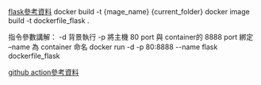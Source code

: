 [flask參考資料](https://www.maxlist.xyz/2020/05/01/flask-list/)
docker build -t {mage_name} {current_folder}
docker image build -t dockerfile_flask .


指令參數講解：
-d 背景執行
-p 將主機 80 port 與 container的 8888 port 綁定
–name 為 container 命名
docker run -d -p 80:8888 --name flask dockerfile_flask

[github action參考資料](https://www.ruanyifeng.com/blog/2019/09/getting-started-with-github-actions.html)